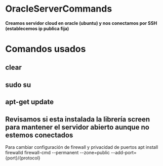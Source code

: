 # OracleServerCommands
#### Creamos servidor cloud en oracle (ubuntu) y nos conectamos por SSH (establecemos ip publica fija)
# Comandos usados
clear
-
sudo su
-
apt-get update
-
Revisamos si esta instalada la librería screen para mantener el servidor abierto aunque no estemos conectados
-
Para cambiar configuración de firewall y privacidad de puertos 
apt install firewalld
firewall-cmd --permanent --zone=public --add-port={port}/{protocol}
